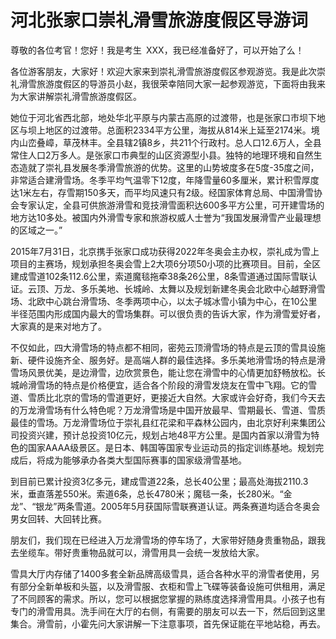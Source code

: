 # 河北张家口崇礼滑雪旅游度假区导游词  
尊敬的各位考官！您好！我是考生 XXX，我已经准备好了，可以开始了么！  

各位游客朋友，大家好！欢迎大家来到崇礼滑雪旅游度假区参观游览。我是此次崇礼滑雪旅游度假区的导游员小赵，我很荣幸陪同大家一起参观游览，下面将由我来为大家讲解崇礼滑雪旅游度假区。  

她位于河北省西北部，地处华北平原与内蒙古高原的过渡带，也是张家口市坝下地区与坝上地区的过渡带。总面积2334平方公里，海拔从814米上延至2174米。境内山峦叠嶂，草茂林丰。全县辖2镇8乡，共211个行政村。总人口12.6万人，全县常住人口2万多人。是张家口市典型的山区资源型小县。独特的地理环境和自然生态造就了崇礼县发展冬季滑雪旅游的优势。这里的山势坡度多在5度-35度之间，非常适合建滑雪场。冬季平均气温零下12度，年降雪量60多厘米，累计积雪厚度达1米左右，存雪期150多天，而平均风速只有2级。经国家体育总局、中国滑雪协会专家认定，全县可供旅游滑雪和竞技滑雪面积达600多平方公里，可开建雪场的地方达10多处。被国内外滑雪专家和旅游权威人士誉为“我国发展滑雪产业最理想的区域之一。”  

2015年7月31日，北京携手张家口成功获得2022年冬奥会主办权，崇礼成为雪上项目的主赛场，规划承担冬奥会雪上2大项6分项50小项的比赛项目。目前，全区建成雪道102条112.6公里，索道魔毯拖牵38条26公里，8条雪道通过国际雪联认证。云顶、万龙、多乐美地、长城岭、太舞以及规划新建冬奥会北欧中心越野滑雪场、北欧中心跳台滑雪场、冬季两项中心，以太子城冰雪小镇为中心，在10公里半径范围内形成国内最大的雪场集群。可以很负责的告诉大家，作为滑雪爱好者，大家真的是来对地方了。  

不仅如此，四大滑雪场的特点都不相同，密苑云顶滑雪场的特点是云顶的雪具设施新、硬件设施齐全、服务好。是高端人群的最佳选择。多乐美地滑雪场的特点是滑雪场风景优美，是边滑雪，边欣赏景色，能让您在滑雪中的心情更加舒畅放松。长城岭滑雪场的特点是价格便宜，适合各个阶段的滑雪发烧友在雪中飞翔。它的雪道、雪质比北京的雪场的雪道更好，更接近大自然。大家或许会好奇，我们今天去的万龙滑雪场有什么特色呢？万龙滑雪场是中国开放最早、雪期最长、雪道、雪质最佳的雪场。万龙滑雪场位于崇礼县红花梁和平森林公园内，由北京好利来集团公司投资兴建，预计总投资10亿元，规划占地48平方公里。是国内首家以滑雪为特色的国家AAAA级景区。是日本、韩国等国家专业运动员的指定训练基地。规划完成后，将成为能够承办各类大型国际赛事的国家级滑雪基地。  

到目前已累计投资3亿多元，建成雪道22条，总长40公里；最高处海拔2110.3米，垂直落差550米。索道6条，总长4780米；魔毯一条，长280米。“金龙”、“银龙”两条雪道。2005年5月获国际雪联赛道认证。两条赛道均适合冬奥会男女回转、大回转比赛。  

朋友们，我们现在已经进入万龙滑雪场的停车场了，大家带好随身贵重物品，跟我去坐缆车。带好贵重物品就可以，滑雪用具一会统一发放给大家。  

雪具大厅内存储了1400多套全新品牌高级雪具，适合各种水平的滑雪者使用，另有部分全新单板和头盔，以及滑雪服、衣柜和雪上飞碟等装备设施可供租用，满足了不同顾客的需求。所以，您可以根据您掌握的熟练度选择滑雪用具。小孩子也有专门的滑雪用具。洗手间在大厅的右侧，有需要的朋友可以去一下，然后回到这里集合。滑雪前，小霍先问大家讲解一下注意事项，首先保证能在平地站稳，再去。  
